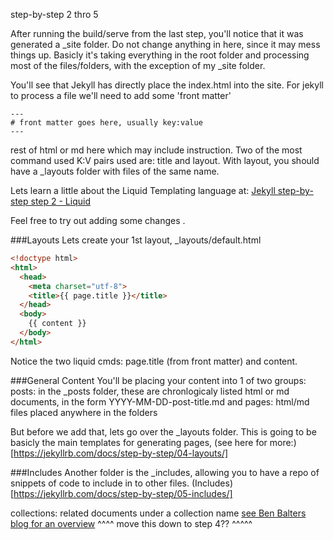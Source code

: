 step-by-step 2 thro 5



After running the build/serve from the last step, you'll notice that it was generated a _site folder.
Do not change anything in here, since it may mess things up.
Basicly it's taking everything in the root folder and processing most of the files/folders, with the exception of my _site folder.

You'll see that Jekyll has directly place the index.html into the site. For jekyll to process a file we'll need to add some 'front matter'
```
---
# front matter goes here, usually key:value 
---
```
rest of html or md here which may include instruction.
Two of the most command used K:V pairs used are: title and layout.
With layout, you should have a _layouts folder with files of the same name.

Lets learn a little about the Liquid Templating language at:
[Jekyll step-by-step step 2 - Liquid](https://jekyllrb.com/docs/step-by-step/02-liquid/)

Feel free to try out adding some changes .

###Layouts
Lets create your 1st layout, _layouts/default.html
```html
<!doctype html>
<html>
  <head>
    <meta charset="utf-8">
    <title>{{ page.title }}</title>
  </head>
  <body>
    {{ content }}
  </body>
</html>
```
Notice the two liquid cmds: page.title (from front matter) and content.

###General Content
You'll be placing your content into 1 of two groups:
posts: in the _posts folder, these are chronlogicaly listed html or md documents, in the form YYYY-MM-DD-post-title.md
and pages: html/md files placed anywhere in the folders

But before we add that, lets go over the _layouts folder.
This is going to be basicly the main templates for generating pages,
(see here for more:)[https://jekyllrb.com/docs/step-by-step/04-layouts/]

###Includes
Another folder is the _includes, allowing you to have a repo of snippets of code to include in to other files.
(Includes)[https://jekyllrb.com/docs/step-by-step/05-includes/]



collections: related documents under a collection name
[see Ben Balters blog for an overview](https://ben.balter.com/2015/02/20/jekyll-collections/)
^^^^  move this  down to step 4??  ^^^^^

